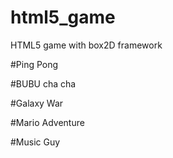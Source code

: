 html5_game
==========

HTML5 game with box2D framework 

#Ping Pong

#BUBU cha cha 

#Galaxy War

#Mario Adventure 

#Music Guy 

